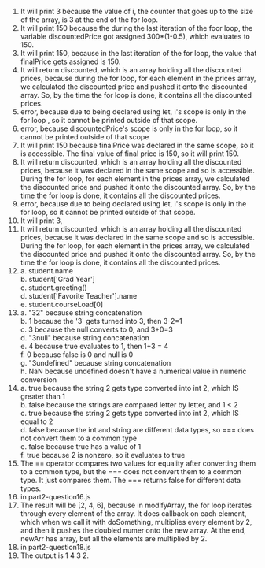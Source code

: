 1. It will print 3 because the value of i, the counter that goes up to the size of the array, is 3 at the end of the for loop.
2. It will print 150 because the during the last iteration of the foor loop, the variable discountedPrice got assigned 300*(1-0.5), which evaluates to 150.
3. It will print 150, because in the last iteration of the for loop, the value that finalPrice gets assigned is 150.
4. It will return discounted, which is an array holding all the discounted prices, because during the for loop, for each element in the prices array, we calculated the discounted price and pushed it onto the discounted array. So, by the time the for loop is done, it contains all the discounted prices. 
5. error, because due to being declared using let, i's scope is only in the for loop , so it cannot be printed outside of that scope. 
6. error, because discountedPrice's scope is only in the for loop, so it cannot be printed outside of that scope 
7. It will print 150 because finalPrice was declared in the same scope, so it is accessible. The final value of final price is 150, so it will print 150.
8. It will return discounted, which is an array holding all the discounted prices, because it was declared in the same scope and so is accessible. During the for loop, for each element in the prices array, we calculated the discounted price and pushed it onto the discounted array. So, by the time the for loop is done, it contains all the discounted prices. 
9. error, because due to being declared using let, i's scope is only in the for loop, so it cannot be printed outside of that scope. 
10. It will print 3,
11. It will return discounted, which is an array holding all the discounted prices, because it was declared in the same scope and so is accessible. During the for loop, for each element in the prices array, we calculated the discounted price and pushed it onto the discounted array. So, by the time the for loop is done, it contains all the discounted prices. 
12. a. student.name  
 b. student['Grad Year']  
 c. student.greeting()  
 d. student['Favorite Teacher'].name  
 e. student.courseLoad[0]  
13. a. "32" because string concatenation  
    b. 1 because the '3' gets turned into 3, then 3-2=1  
    c. 3 because the null converts to 0, and 3+0=3  
    d. "3null" because string concatenation  
    e. 4 because true evaluates to 1, then 1+3 = 4  
    f. 0 because false is 0 and null is 0  
    g. "3undefined" because string concatenation  
    h. NaN because undefined doesn't have a numerical value in numeric conversion
14. a. true because the string 2 gets type converted into int 2, which IS greater than 1   
    b. false because the strings are compared letter by letter, and 1 < 2  
    c. true because the string 2 gets type converted into int 2, which IS equal to 2  
    d. false because the int and string are different data types, so === does not convert them to a common type  
    e. false because true has a value of 1   
    f. true because 2 is nonzero, so it evaluates to true  
15. The == operator compares two values for equality after converting them to a common type, but the === does not convert them to a common type. It just compares them. The === returns false for different data types. 
16. in part2-question16.js
17. The result will be [2, 4, 6], because in modifyArray, the for loop iterates through every element of the array. It does callback on each element, which when we call it with doSomething, multiplies every element by 2, and then it pushes the doubled numer onto the new array. At the end, newArr has array, but all the elements are multiplied by 2.
18. in part2-question18.js
19. The output is 1 4 3 2.
